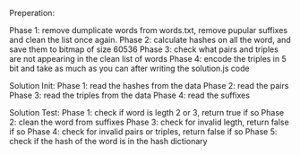 Preperation:

Phase 1: remove dumplicate words from words.txt, remove pupular suffixes and clean the list once again. 
Phase 2: calculate hashes on all the word, and save them to bitmap of size 60536
Phase 3: check what pairs and triples are not appearing in the clean list of words
Phase 4: encode the triples in 5 bit and take as much as you can after writing the solution.js code

Solution Init:
Phase 1: read the hashes from the data
Phase 2: read the pairs
Phase 3: read the triples from the data
Phase 4: read the suffixes
 
 
 Solution Test:
 Phase 1: check if word is legth 2 or 3, return true if so
 Phase 2: clean the word from suffixes
 Phase 3: check for invalid legth, return false if so
 Phase 4: check for invalid pairs or triples, return false if so
 Phase 5: check if the hash of the word is in the hash dictionary
 
 